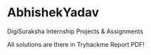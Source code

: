 # AbhishekYadav
DigiSuraksha Internship Projects &amp; Assignments

All solutions are there in Tryhackme Report PDF!
